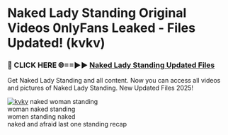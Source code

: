 # Naked Lady Standing Original Videos 0nlyFans Leaked - Files Updated! (kvkv)

<h3>🔴 CLICK HERE 🌐==►► <a href="https://tinyurl.com/yckcrads" rel="nofollow">Naked Lady Standing Updated Files</a></h3>

Get Naked Lady Standing and all content. Now you can access all videos and pictures of Naked Lady Standing. New Updated Files 2025!

[![kvkv](https://i.imgur.com/hpKpOFt.gif)](https://tinyurl.com/yckcrads)
naked woman standing<br>
woman naked standing<br>
women standing naked<br>
naked and afraid last one standing recap